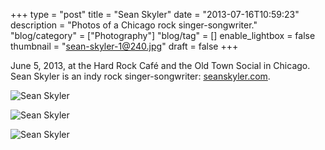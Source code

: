 +++
type = "post"
title = "Sean Skyler"
date = "2013-07-16T10:59:23"
description = "Photos of a Chicago rock singer-songwriter."
"blog/category" = ["Photography"]
"blog/tag" = []
enable_lightbox = false
thumbnail = "sean-skyler-1@240.jpg"
draft = false
+++

<p>June 5, 2013, at the Hard Rock Caf&eacute; and the Old Town Social in Chicago. Sean Skyler is an indy rock singer-songwriter: <a href="http://www.seanskyler.com/">seanskyler.com</a>.</p>
<p><img style="display:block; margin-left:auto; margin-right:auto;" src="sean-skyler-1.jpg" alt="Sean Skyler" title="Sean Skyler" /></p>
<p><img style="display:block; margin-left:auto; margin-right:auto;" src="sean-skyler-2.jpg" alt="Sean Skyler" title="Sean Skyler" /></p>
<p><img style="display:block; margin-left:auto; margin-right:auto;" src="sean-skyler-3.jpg" alt="Sean Skyler" title="Sean Skyler" /></p>
    